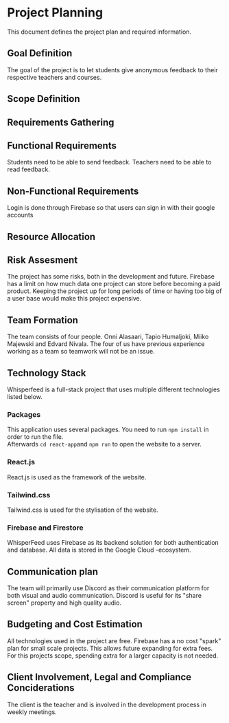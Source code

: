 # Project Planning
This document defines the project plan and required information.

## Goal Definition  
The goal of the project is to let students give anonymous feedback to their respective teachers and courses.
## Scope Definition  

## Requirements Gathering  

## Functional Requirements  
Students need to be able to send feedback. Teachers need to be able to read feedback.
## Non-Functional Requirements  
Login is done through Firebase so that users can sign in with their google accounts
## Resource Allocation  

## Risk Assesment  
The project has some risks, both in the development and future. Firebase has a limit on how much data one project can store before becoming a paid product. Keeping the project up for long periods of time or having too big of a user base would make this project expensive.
## Team Formation  
The team consists of four people. Onni Alasaari, Tapio Humaljoki, Miiko Majewski and Edvard Nivala. The four of us have previous experience working as a team so teamwork will not be an issue.
## Technology Stack  
Whisperfeed is a full-stack project that uses multiple different technologies listed below.
### Packages
This application uses several packages. You need to run `npm install` in order to run the file.  
Afterwards `cd react-app`and `npm run` to open the website to a server.
  

### React.js
React.js is used as the framework of the website.  

### Tailwind.css
Tailwind.css is used for the stylisation of the website.  
### Firebase and Firestore
WhisperFeed uses Firebase as its backend solution for both authentication and database. All data is stored in the Google Cloud -ecosystem.
## Communication plan  
The team will primarily use Discord as their communication platform for both visual and audio communication. Discord is useful for its "share screen" property and high quality audio.
## Budgeting and Cost Estimation  
All technologies used in the project are free. Firebase has a no cost "spark" plan for small scale projects. This allows future expanding for extra fees. For this projects scope, spending extra for a larger capacity is not needed.
## Client Involvement, Legal and Compliance Conciderations  
The client is the teacher and is involved in the development process in weekly meetings.